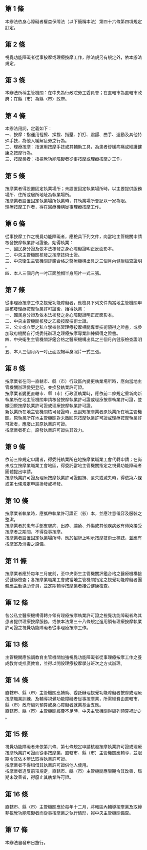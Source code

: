 第 1 條
-------
本辦法依身心障礙者權益保障法（以下簡稱本法）第四十六條第四項規定  
訂定。

第 2 條
-------
視覺功能障礙者從事按摩或理療按摩工作，除法規另有規定外，依本辦法  
規定。

第 3 條
-------
本辦法所稱主管機關：在中央為行政院勞工委員會；在直轄市為直轄市政  
府；在縣（市）為縣（市）政府。

第 4 條
-------
本辦法用詞，定義如下：  
一、按摩：指運用輕擦、揉捏、指壓、扣打、震顫、曲手、運動及其他特  
    殊手技，為他人緩解疲勞之行為。  
二、理療按摩：指運用按摩手技或其輔助工具，為患者舒緩病痛或維護健  
    康之按摩行為。  
三、按摩業者：指視覺功能障礙者從事按摩或理療按摩之工作。

第 5 條
-------
按摩業者得設置固定執業場所；未設置固定執業場所時，以主要提供服務  
場所、住所或居所地址為執業場所。  
按摩業者設置固定執業場所執業時，其執業場所登記以一家為限。  
理療按摩工作者，得在醫療機構從事理療按摩工作。

第 6 條
-------
從事按摩工作之視覺功能障礙者，應檢具下列文件，向當地主管機關申請  
核發按摩執業許可證後，始得執業：  
一、國民身分證及依本法核發之身心障礙證明正反面影本。  
二、中央主管機關核發之按摩技術士證。  
三、中央衛生主管機關評鑑合格之醫療機構出具之三個月內健康檢查證明  
    。  
四、本人三個月內一吋正面脫帽半身照片一式三張。

第 7 條
-------
從事理療按摩工作之視覺功能障礙者，應檢具下列文件向當地主管機關申  
請核發理療按摩執業許可證後，始得執業：  
一、國民身分證及依本法核發之身心障礙證明正反面影本。  
二、中央主管機關核發之乙級按摩技術士證。  
三、公立或立案之私立學校修習理療按摩相關專業技術領得之證書，或參  
    加政府機關自行或委託辦理之理療按摩專業訓練領得之證書。  
四、中央衛生主管機關評鑑合格之醫療機構出具之三個月內健康檢查證明  
    。  
五、本人三個月內一吋正面脫帽半身照片一式三張。

第 8 條
-------
按摩業者在同一直轄市、縣（市）行政區內變更執業場所時，應向當地主  
管機關辦理變更登記，並換發執業許可證。  
按摩業者變更直轄市、縣（市）行政區執業時，應依前二條規定重新向新  
執業所在地主管機關申請核發按摩執業許可證或理療按摩執業許可證，並  
繳回原按摩執業許可證或理療按摩執業許可證。  
新執業所在地主管機關核可發證時，應副知按摩業者原執業所在地主管機  
關。原執業所在地主管機關對未繳回原按摩執業許可證或理療按摩執業許  
可證者，應廢止其原執業許可證。  
按摩業者死亡，原發執業許可證失其效力。

第 9 條
-------
依前三條規定申請者，得委託執業所在地按摩業職業工會代轉申請；在尚  
未成立按摩業職業工會地區，得委託當地主管機關指定之視覺功能障礙者  
團體提出申請。  
按摩執業許可證及理療按摩執業許可證毀損、遺失或滅失時，得依第六條  
或第七條規定申請換發或補發。

第 10 條
--------
按摩業者執業時，應攜帶執業許可證正（影）本，並應注意儀容及服裝之  
整潔。  
按摩業者於患有手部皮膚病、出疹、膿瘡、外傷或其他疾病致有傳染接受  
按摩者之期間，不得從事按摩。  
按摩業者設置固定執業場所時，應於招牌上明示按摩技術士標誌，並應有  
按摩室及消毒之設備。

第 11 條
--------
按摩業者應於每年三月底前，至中央衛生主管機關評鑑合格之醫療機構接  
受健康檢查；各按摩業職業工會或當地主管機關指定之視覺功能障礙者團  
體應主動協助會員，並定期輔導按摩業者接受健康檢查。

第 12 條
--------
各公私立醫療機構得轉介領有理療按摩執業許可證之視覺功能障礙者為其  
患者提供理療按摩服務，或依本法第三十八條規定進用領有理療按摩執業  
許可證之視覺功能障礙者從事理療按摩工作。

第 13 條
--------
主管機關應協調教育主管機關加強視覺功能障礙者從事理療按摩工作之養  
成教育或推廣教育，並得以開設理療按摩學分班次之方式辦理。

第 14 條
--------
直轄市、縣（市）主管機關應補助、委託辦理視覺功能障礙者按摩或理療  
按摩職業訓練，及輔導視覺功能障礙者從事按摩業，所需經費由直轄市、  
縣（市）政府編列預算或身心障礙者就業基金支應。  
直轄市、縣（市）主管機關經費不足時，中央主管機關得編列預算補助之  
。

第 15 條
--------
視覺功能障礙者未依第六條、第七條規定申請核發按摩執業許可證或理療  
按摩執業許可證而從事按摩業，直轄市、縣（市）主管機關應輔導，並限  
期令其依本辦法取得執業許可證。  
按摩業者不得租借其執業許可證供他人使用。  
按摩業者違反前項規定，直轄市、縣（市）主管機關應限期令其改善，屆  
期未改善者，得廢止其執業許可證。

第 16 條
--------
直轄市、縣（市）主管機關應於每年十二月，將轄區內輔導按摩業及取締  
非視覺功能障礙者而從事按摩業之執行情形，報中央主管機關備查。

第 17 條
--------
本辦法自發布日施行。

